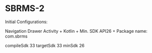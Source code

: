 # SBRMS-2

Initial Configurations:

Navigation Drawer Activity  + Kotlin + Min. SDK API26 + Package name: com.sbrms

compileSdk 33 
targetSdk 33
minSdk 26
